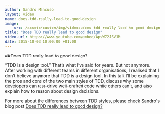 ```yaml
---
author: Sandro Mancuso
layout: video
name: does-tdd-really-lead-to-good-design
image:
    src: /assets/custom/img/videos/does-tdd-really-lead-to-good-design.png
title: "Does TDD really lead to good design"
video-url: https://www.youtube.com/embed/ApsW72JSVJM
date: 2015-10-03 10:00:00 +01:00
---
```


##Does TDD really lead to good design?

“TDD is a design tool.” That’s what I’ve said for years. But not anymore. After working with different teams in different organisations, I realised that I don’t believe anymore that TDD is a design tool. In this talk I’ll be explaining the pros and cons of the two main styles of TDD, discuss why some developers can test-drive well-crafted code while others can’t, and also explain how to reason about design decisions.

For more about the differences between TDD styles, please check Sandro's blog post [Does TDD really lead to good design?]("2015/05/12/does-tdd-lead-to-good-design/")
